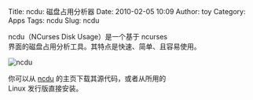 Title: ncdu: 磁盘占用分析器
Date: 2010-02-05 10:09
Author: toy
Category: Apps
Tags: ncdu
Slug: ncdu

ncdu（NCurses Disk Usage）是一个基于 ncurses  
界面的磁盘占用分析工具。其特点是快速、简单、且容易使用。

![ncdu](http://i.linuxtoy.org/images/2010/02/ncdu.png)

你可以从 [ncdu](http://dev.yorhel.nl/ncdu)
的主页下载其源代码，或者从所用的  
Linux 发行版直接安装。
